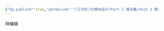 ```yaml
---
{"dg-publish":true,"permalink":"/工作区/分模块设计/Part 2 理论篇/Unit 3 精力教练的基本方法/","dgPassFrontmatter":true,"noteIcon":"","created":"","updated":""}
---
```


待编辑